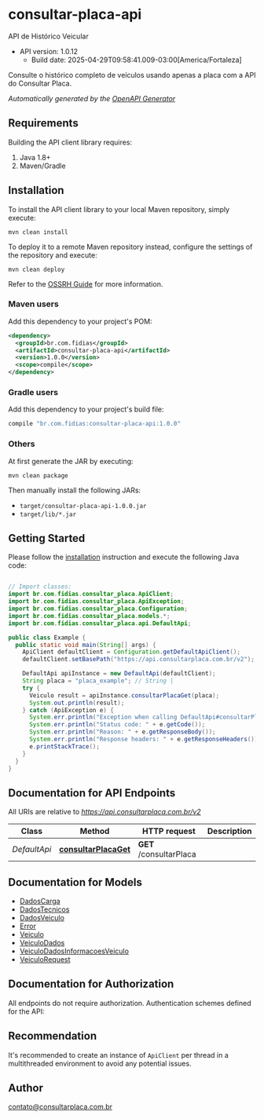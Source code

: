 # consultar-placa-api

API de Histórico Veicular
- API version: 1.0.12
  - Build date: 2025-04-29T09:58:41.009-03:00[America/Fortaleza]

Consulte o histórico completo de veículos usando apenas a placa com a API do Consultar Placa.


*Automatically generated by the [OpenAPI Generator](https://openapi-generator.tech)*


## Requirements

Building the API client library requires:
1. Java 1.8+
2. Maven/Gradle

## Installation

To install the API client library to your local Maven repository, simply execute:

```shell
mvn clean install
```

To deploy it to a remote Maven repository instead, configure the settings of the repository and execute:

```shell
mvn clean deploy
```

Refer to the [OSSRH Guide](http://central.sonatype.org/pages/ossrh-guide.html) for more information.

### Maven users

Add this dependency to your project's POM:

```xml
<dependency>
  <groupId>br.com.fidias</groupId>
  <artifactId>consultar-placa-api</artifactId>
  <version>1.0.0</version>
  <scope>compile</scope>
</dependency>
```

### Gradle users

Add this dependency to your project's build file:

```groovy
compile "br.com.fidias:consultar-placa-api:1.0.0"
```

### Others

At first generate the JAR by executing:

```shell
mvn clean package
```

Then manually install the following JARs:

* `target/consultar-placa-api-1.0.0.jar`
* `target/lib/*.jar`

## Getting Started

Please follow the [installation](#installation) instruction and execute the following Java code:

```java

// Import classes:
import br.com.fidias.consultar_placa.ApiClient;
import br.com.fidias.consultar_placa.ApiException;
import br.com.fidias.consultar_placa.Configuration;
import br.com.fidias.consultar_placa.models.*;
import br.com.fidias.consultar_placa.api.DefaultApi;

public class Example {
  public static void main(String[] args) {
    ApiClient defaultClient = Configuration.getDefaultApiClient();
    defaultClient.setBasePath("https://api.consultarplaca.com.br/v2");

    DefaultApi apiInstance = new DefaultApi(defaultClient);
    String placa = "placa_example"; // String | 
    try {
      Veiculo result = apiInstance.consultarPlacaGet(placa);
      System.out.println(result);
    } catch (ApiException e) {
      System.err.println("Exception when calling DefaultApi#consultarPlacaGet");
      System.err.println("Status code: " + e.getCode());
      System.err.println("Reason: " + e.getResponseBody());
      System.err.println("Response headers: " + e.getResponseHeaders());
      e.printStackTrace();
    }
  }
}

```

## Documentation for API Endpoints

All URIs are relative to *https://api.consultarplaca.com.br/v2*

Class | Method | HTTP request | Description
------------ | ------------- | ------------- | -------------
*DefaultApi* | [**consultarPlacaGet**](docs/DefaultApi.md#consultarPlacaGet) | **GET** /consultarPlaca | 


## Documentation for Models

 - [DadosCarga](docs/DadosCarga.md)
 - [DadosTecnicos](docs/DadosTecnicos.md)
 - [DadosVeiculo](docs/DadosVeiculo.md)
 - [Error](docs/Error.md)
 - [Veiculo](docs/Veiculo.md)
 - [VeiculoDados](docs/VeiculoDados.md)
 - [VeiculoDadosInformacoesVeiculo](docs/VeiculoDadosInformacoesVeiculo.md)
 - [VeiculoRequest](docs/VeiculoRequest.md)


## Documentation for Authorization

All endpoints do not require authorization.
Authentication schemes defined for the API:

## Recommendation

It's recommended to create an instance of `ApiClient` per thread in a multithreaded environment to avoid any potential issues.

## Author

contato@consultarplaca.com.br

